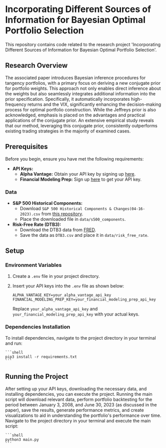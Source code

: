 # Incorporating Different Sources of Information for Bayesian Optimal Portfolio Selection

This repository contains code related to the research project 'Incorporating Different Sources of Information for Bayesian Optimal Portfolio Selection'. 

## Research Overview
The associated paper introduces Bayesian inference procedures for tangency portfolios, with a primary focus on deriving a new conjugate prior for portfolio weights. This approach not only enables direct inference about the weights but also seamlessly integrates additional information into the prior specification. Specifically, it automatically incorporates high-frequency returns and the VIX, significantly enhancing the decision-making process for optimal portfolio construction. While the Jeffreys prior is also acknowledged, emphasis is placed on the advantages and practical applications of the conjugate prior. An extensive empirical study reveals that our method, leveraging this conjugate prior, consistently outperforms existing trading strategies in the majority of examined cases.

## Prerequisites

Before you begin, ensure you have met the following requirements:

- **API Keys:**
  - **Alpha Vantage:** Obtain your API key by signing up [here](https://www.alphavantage.co/).
  - **Financial Modeling Prep:** Sign up [here](https://financialmodelingprep.com/developer/docs/) to get your API key.

### Data
- **S&P 500 Historical Components:**
  - Download `S&P 500 Historical Components & Changes(04-16-2023).csv` from [this repository](https://github.com/fja05680/sp500).
  - Place the downloaded file in `data/s500_components`.
- **Risk-Free Rate (DTB3):**
  - Download the DTB3 data from [FRED](https://fred.stlouisfed.org/series/DTB3).
  - Save the data as `DTB3.csv` and place it in `data/risk_free_rate`.

## Setup

### Environment Variables

1. Create a `.env` file in your project directory.
2. Insert your API keys into the `.env` file as shown below:

    ```
    ALPHA_VANTAGE_KEY=your_alpha_vantage_api_key
    FINANCIAL_MODELING_PREP_KEY=your_financial_modeling_prep_api_key
    ```

    Replace `your_alpha_vantage_api_key` and `your_financial_modeling_prep_api_key` with your actual keys.

### Dependencies Installation

To install dependencies, navigate to the project directory in your terminal and run:

    ```shell
    pip3 install -r requirements.txt
    ```

## Running the Project

After setting up your API keys, downloading the necessary data, and installing dependencies, you can execute the project. Running the main script will download relevant data, perform portfolio backtesting for the period between January 3, 2008, and June 30, 2023 (as discussed in the paper), save the results, generate performance metrics, and create visualizations to aid in understanding the portfolio's performance over time. Navigate to the project directory in your terminal and execute the main script:

    ```shell
    python3 main.py
    ```
